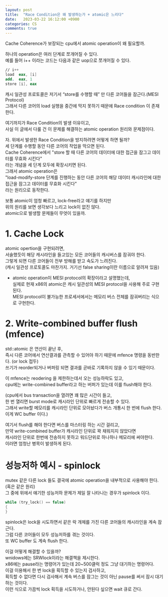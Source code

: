 ```yaml
---
layout: post
title:  "Race Condition은 왜 발생하는가 + atomic은 느리다"
date:   2023-03-22 16:12:00 +0900
categories: CS
comments: true
---
```

Cache Coherence가 보장되는 cpu에서 atomic operation이 왜 필요할까.  

하나의 operation은 여러 단계로 쪼개어질 수 있다.  
예를 들어 i++ 이라는 코드는 다음과 같은 uop으로 쪼개어질 수 있다.  
```nasm
// i++
load  eax, [i]
add.  eax, 1
store [i], eax
```  
캐시 일관성 프로토콜은 저기서 “store를 수행할 때” 만 다른 코어들을 잠근다.(MESI Protocol)  
그래서 다른 코어의 load 실행을 중간에 막지 못하기 때문에 Race condition 이 존재한다.  

여기까지가 Race Condition의 발생 이유이고,  
사실 이 글에서 다룰 건 이 문제를 해결하는 atomic operation 원리와 문제점이다.  

자. 위에서 발생한 Race Condition을 방지하려면 어떻게 하면 될까?  
세 단계를 수행할 동안 다른 코어의 작업을 막으면 된다.  
Cache Coherence에서 "store 할 때 다른 코어의 데이터에 대한 접근을 잠그고 데이터를 무효화 시킨다"  
라는 개념을 세 단계 모두에 확장시키면 된다.  
그래서 atomic operation은  
"load-modify-store 단계를 진행하는 동안 다른 코어의 해당 데이터 캐시라인에 대한 접근을 잠그고 데이터를 무효화 시킨다"  
라는 원리으로 동작한다.  

보통 atomic이 엄청 빠르고, lock-free라고 얘기를 하지만  
위의 원리를 보면 생각보다 느리고 lock이 없진 않다.  
atomic으로 발생할 문제들이 무엇이 있을까.  

# 1. Cache Lock  
atomic opertion을 구현되려면,  
서술했듯이 해당 캐시라인을 들고있는 모든 코어들의 캐시버스를 잠궈야 한다.  
그렇게 되면 다른 코어들이 전부 방해를 받고 속도가 느려진다.  
(캐시 일관성 프로토콜도 마찬가지. 거기선 false sharing이란 이름으로 알려져 있음)  

+ atomic operation이 MESI protocol의 확장이라고 설명했는데,  
실제로 현재 x86의 atomic은 캐시 일관성의 MESI protocol을 사용해 주로 구현된다.  
MESI protocol이 불가능한 프로세서에서는 메모리 버스 전체를 잠궈버리는 식으로 구현한다.  

# 2. Write-combined buffer flush (mfence)  
std::atomic 은 연산이 끝난 후,  
즉시 다른 코어에서 연산결과를 관측할 수 있어야 하기 때문에 mfence 명령을 동반한다. (or lock 접두)  
쓰기가 reorder되거나 버퍼링 되면 결과를 곧바로 기록하지 않을 수 있기 때문이다.  

이 mfence는 reodering 을 제한하는데서 오는 성능하락도 있고,  
cpu에는 write-combined buffer라고 하는 버퍼가 있는데 이를 flush해야 한다.  

(cpu에서 bus transaction을 열려면 꽤 많은 시간이 들고,  
한 번 열리면 burst mode로 캐시라인 단위로 빠르게 전송할 수 있다.  
그래서 write할 메모리를 캐시라인 단위로 모아놨다가 버스 개통시 한 번에 flush 한다.  
이게 WC buffer 이다.)  

여기서 flush를 해야 한다면 버스를 마스터링 하는 시간 걸리고,  
만약 write-combined buffer가 캐시라인 단위로 꽉 채워지지 않았다면  
캐시라인 단위로 한번에 전송하지 못하고 워드단위로 하나하나 메모리에 써야한다.  
이러면 엄청난 병목이 발생하게 된다.  

# 성능저하 예시 - spinlock  
mutex 같은 다른 lock 들도 결국에 atomic operation을 내부적으로 사용해야 한다.  
(혹은 같은 원리)  
그 중에 위에서 얘기한 성능저하 문제가 제일 잘 나타나는 경우가 spinlock 이다.  
```c
while (try_lock() == false)
{
}
```
spinlock은 lock을 시도하면서 같은 락 개체를 가진 다른 코어들의 캐시라인을 계속 잠근다.  
그럼 다른 코어들이 모두 성능저하를 겪는 것이다.  
또 WC buffer 도 계속 flush 한다.  

이걸 어떻게 해결할 수 있을까?  
wnidows에는 SRWlock이라는 해결책을 제시한다.  
x86에는 pause라는 명령어가 있는데 20~500클럭 정도 그냥 대기하는 명령어다.  
이걸 이용해서 한 번 lock을 획득할 수 있는지 검사하고,  
획득할 수 없다면 다시 검사해서 계속 버스를 잠그는 것이 아닌 pause를 써서 잠시 대기하는 것이다.  
이런 식으로 가끔씩 lock 획득을 시도하거나, 안된다 싶으면 wait 큐로 간다.  